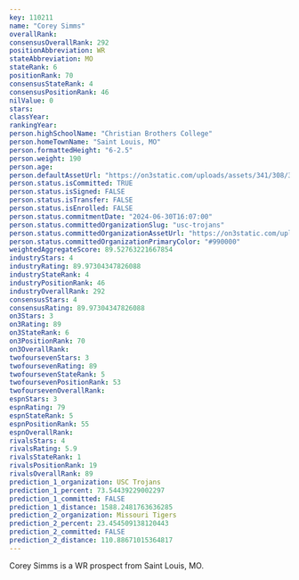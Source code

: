 ```yaml
---
key: 110211
name: "Corey Simms"
overallRank: 
consensusOverallRank: 292
positionAbbreviation: WR
stateAbbreviation: MO
stateRank: 6
positionRank: 70
consensusStateRank: 4
consensusPositionRank: 46
nilValue: 0
stars: 
classYear: 
rankingYear: 
person.highSchoolName: "Christian Brothers College"
person.homeTownName: "Saint Louis, MO"
person.formattedHeight: "6-2.5"
person.weight: 190
person.age: 
person.defaultAssetUrl: "https://on3static.com/uploads/assets/341/308/308341.jpg"
person.status.isCommitted: TRUE
person.status.isSigned: FALSE
person.status.isTransfer: FALSE
person.status.isEnrolled: FALSE
person.status.commitmentDate: "2024-06-30T16:07:00"
person.status.committedOrganizationSlug: "usc-trojans"
person.status.committedOrganizationAssetUrl: "https://on3static.com/uploads/assets/712/214/214712.svg"
person.status.committedOrganizationPrimaryColor: "#990000"
weightedAggregateScore: 89.52763221667854
industryStars: 4
industryRating: 89.97304347826088
industryStateRank: 4
industryPositionRank: 46
industryOverallRank: 292
consensusStars: 4
consensusRating: 89.97304347826088
on3Stars: 3
on3Rating: 89
on3StateRank: 6
on3PositionRank: 70
on3OverallRank: 
twofoursevenStars: 3
twofoursevenRating: 89
twofoursevenStateRank: 5
twofoursevenPositionRank: 53
twofoursevenOverallRank: 
espnStars: 3
espnRating: 79
espnStateRank: 5
espnPositionRank: 55
espnOverallRank: 
rivalsStars: 4
rivalsRating: 5.9
rivalsStateRank: 1
rivalsPositionRank: 19
rivalsOverallRank: 89
prediction_1_organization: USC Trojans
prediction_1_percent: 73.54439229002297
prediction_1_committed: FALSE
prediction_1_distance: 1588.2481763636285
prediction_2_organization: Missouri Tigers
prediction_2_percent: 23.454509138120443
prediction_2_committed: FALSE
prediction_2_distance: 110.88671015364817
---
```

Corey Simms is a WR prospect from Saint Louis, MO.